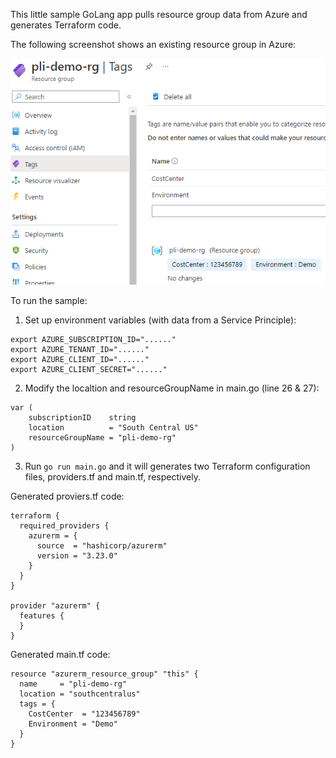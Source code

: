 This little sample GoLang app pulls resource group data from Azure and generates Terraform code.

The following screenshot shows an existing resource group in Azure:

![An AZ RG Screenshot](./rg.png)

To run the sample:
1. Set up environment variables (with data from a Service Principle):
```
export AZURE_SUBSCRIPTION_ID="......"
export AZURE_TENANT_ID="......"
export AZURE_CLIENT_ID="......"
export AZURE_CLIENT_SECRET="......"
```

2. Modify the localtion and resourceGroupName in main.go (line 26 & 27):
```
var (
	subscriptionID    string
	location          = "South Central US"
	resourceGroupName = "pli-demo-rg"
)
```
3. Run `go run main.go` and it will generates two Terraform configuration files, providers.tf and main.tf, respectively.

Generated proviers.tf code:
```
terraform {
  required_providers {
    azurerm = {
      source  = "hashicorp/azurerm"
      version = "3.23.0"
    }
  }
}

provider "azurerm" {
  features {
  }
}

```

Generated main.tf code:
```
resource "azurerm_resource_group" "this" {
  name     = "pli-demo-rg"
  location = "southcentralus"
  tags = {
    CostCenter  = "123456789"
    Environment = "Demo"
  }
}
```